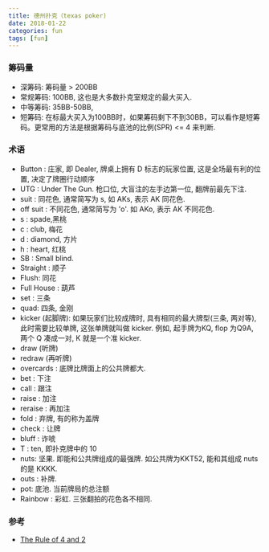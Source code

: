 ```yaml
---
title: 德州扑克（texas poker)
date: 2018-01-22
categories: fun
tags: [fun]
---
```


### 筹码量
- 深筹码: 筹码量 > 200BB
- 常规筹码: 100BB, 这也是大多数扑克室规定的最大买入.
- 中等筹码: 35BB-50BB,
- 短筹码: 在标最大买入为100BB时，如果筹码剩下不到30BB，可以看作是短筹码。更常用的方法是根据筹码与底池的比例(SPR) <= 4 来判断.

### 术语
- Button : 庄家, 即 Dealer, 牌桌上拥有 D 标志的玩家位置, 这是全场最有利的位置, 决定了牌圈行动顺序
- UTG : Under The Gun. 枪口位, 大盲注的左手边第一位, 翻牌前最先下注.
- suit : 同花色, 通常简写为 s, 如 AKs, 表示 AK 同花色.
- off suit : 不同花色, 通常简写为 'o'. 如 AKo, 表示 AK 不同花色.
- s : spade,黑桃
- c : club, 梅花
- d : diamond, 方片
- h : heart, 红桃
- SB : Small blind. 
- Straight : 顺子
- Flush: 同花
- Full House : 葫芦
- set : 三条
- quad: 四条, 金刚
- kicker (起脚牌): 如果玩家们比较成牌时, 具有相同的最大牌型(三条, 两对等), 此时需要比较单牌, 这张单牌就叫做 kicker. 例如, 起手牌为KQ, flop 为Q9A, 两个 Q 凑成一对, K 就是一个准 kicker.
- draw (听牌)
- redraw (再听牌)
- overcards : 底牌比牌面上的公共牌都大.
- bet : 下注
- call : 跟注
- raise : 加注
- reraise : 再加注
- fold : 弃牌, 有的称为盖牌
- check : 让牌
- bluff : 诈唬
- T : ten, 即扑克牌中的 10
- nuts: 坚果. 即能和公共牌组成的最强牌. 如公共牌为KKT52, 能和其组成 nuts 的是 KKKK.
- outs : 补牌. 
- pot: 底池. 当前牌局的总注额
- Rainbow : 彩虹. 三张翻拍的花色各不相同. 


### 参考
- [The Rule of 4 and 2](http://www.thepokerbank.com/strategy/mathematics/pot-odds/4-2/)
